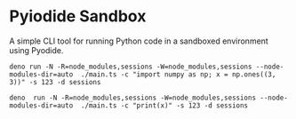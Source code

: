 # Pyiodide Sandbox

A simple CLI tool for running Python code in a sandboxed environment using Pyodide.

```shell
deno run -N -R=node_modules,sessions -W=node_modules,sessions --node-modules-dir=auto  ./main.ts -c "import numpy as np; x = np.ones((3, 3))" -s 123 -d sessions
```

```shell
deno  run -N -R=node_modules,sessions -W=node_modules,sessions --node-modules-dir=auto  ./main.ts -c "print(x)" -s 123 -d sessions 
```
